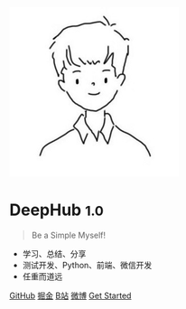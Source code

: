 <!-- _coverpage.md -->

![logo](_media/wechat.jpg)

# DeepHub <small>1.0</small>

> Be a Simple Myself!

- 学习、总结、分享
- 测试开发、Python、前端、微信开发
- 任重而道远

[GitHub](https://crisimple.github.io/#/)
[掘金](https://juejin.im/user/5890963661ff4b006bebc3a5)
[B站](https://space.bilibili.com/6977085)
[微博](https://weibo.com/crisimple)
[Get Started](/home.md)